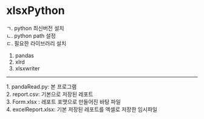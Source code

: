 # xlsxPython <br />
ㄱ. python 최신버전 설치 <br />
ㄴ. python path 설정<br />
ㄷ. 필요한 라이브러리 설치<br />
   1. pandas
   2. xlrd
   3. xlsxwriter<br />
<hr>
<p>
   1. pandaRead.py: 본 프로그램   <br>
   2. report.csv: 기본으로 저장된 레포트   <br>
   3. Form.xlsx : 레포트 포맷으로 만들어진 바탕 파일   <br>
   4. excelReport.xlsx: 기본 저장된 레포트를 엑셀로 저장한 임시파일   <br>
</p>
